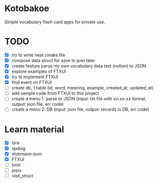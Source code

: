 # Kotobakoe
Simple vocabulary flash card apps for private use.

# TODO
- [x] try to write neat cmake file
- [x] compose data struct for save to json later
- [x] create feature parse my own vocabulary data text (notion) to JSON
- [x] explore examples of FTXUI
- [x] try to implement FTXUI
- [x] find event on FTXUI
- [ ] create db, 1 table (id, word, meaning, example, created_at, updated_at)
- [ ] add sample code from FTXUI to this project
- [ ] create a menu 1. parse to JSON (input: txt file with xx-xx-xx format, output: json file, err code) 
- [ ] create a menu 2. DB (input: json file, output: records in DB, err code)

# Learn material
- [x] lyra
- [x] spdlog
- [x] nlohmann-json
- [x] FTXUI
- [ ] toml
- [ ] pqxx
- [ ] visit_struct

